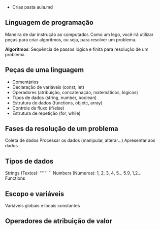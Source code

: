 * Crias pasta aula.md

## Linguagem de programação

Maneira de dar instrução ao computador.
Como um lego, você irá utilizar peças para criar algoritmos, ou seja, para resolver um problema.

**Algoritmos**: Sequência de passos lógica e finita para resolução de um problema. 

## Peças de uma linguagem

- Comentários
- Declaração de variáveis (const, let)
- Operadores (atribuição, concatenação, matemáticos, lógicos)
- Tipos de dados (string, number, boolean)
- Estrutura de dados (functions, objetc, array)
- Controle de fluxo (if/else)
- Estrutura de repetição (for, while)

## Fases da resolução de um problema

Coleta de dados
Processar os dados (manipular, alterar...)
Apresentar aos dados

## Tipos de dados

Strings (Textos): "" '' ``
Numbers (Números): 1, 2, 3, 4, 5... 5.9, 1,2...
Functions

## Escopo e variáveis
Variáveis globais e locais
constantes

## Operadores de atribuição de valor

